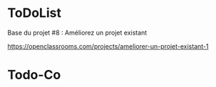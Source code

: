 ToDoList
========

Base du projet #8 : Améliorez un projet existant

https://openclassrooms.com/projects/ameliorer-un-projet-existant-1
# Todo-Co
